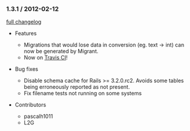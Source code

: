 ### 1.3.1 / 2012-02-12

[full changelog](http://github.com/pascalh1011/migrant/compare/v1.3.0...v1.3.1)

* Features
  * Migrations that would lose data in conversion (eg. text -> int) can now be generated by Migrant.
  * Now on [Travis CI](http://travis-ci.org/#!/pascalh1011/migrant)! 

* Bug fixes
  * Disable schema cache for Rails >= 3.2.0.rc2. Avoids some tables being erroneously reported as not present.
  * Fix filename tests not running on some systems

* Contributors
  * pascalh1011
  * L2G

